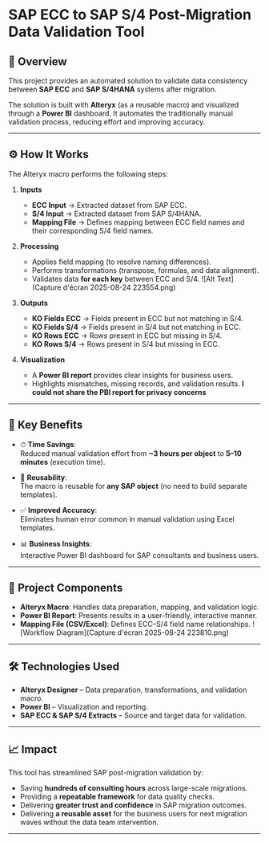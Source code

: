 # SAP ECC to SAP S/4 Post-Migration Data Validation Tool

## 📌 Overview
This project provides an automated solution to validate data consistency between **SAP ECC** and **SAP S/4HANA** systems after migration.  

The solution is built with **Alteryx** (as a reusable macro) and visualized through a **Power BI** dashboard. It automates the traditionally manual validation process, reducing effort and improving accuracy.

---

## ⚙️ How It Works
The Alteryx macro performs the following steps:
1. **Inputs**
   - **ECC Input** → Extracted dataset from SAP ECC.
   - **S/4 Input** → Extracted dataset from SAP S/4HANA.
   - **Mapping File** → Defines mapping between ECC field names and their corresponding S/4 field names.

2. **Processing**
   - Applies field mapping (to resolve naming differences).
   - Performs transformations (transpose, formulas, and data alignment).
   - Validates data **for each key** between ECC and S/4.
   ![Alt Text](Capture d'écran 2025-08-24 223554.png)

3. **Outputs**
   - **KO Fields ECC** → Fields present in ECC but not matching in S/4.
   - **KO Fields S/4** → Fields present in S/4 but not matching in ECC.
   - **KO Rows ECC** → Rows present in ECC but missing in S/4.
   - **KO Rows S/4** → Rows present in S/4 but missing in ECC.

4. **Visualization**
   - A **Power BI report** provides clear insights for business users.
   - Highlights mismatches, missing records, and validation results.
     **I could not share the PBI report for privacy concerns**

---

## 🚀 Key Benefits
- ⏱ **Time Savings**:  
  Reduced manual validation effort from **~3 hours per object** to **5–10 minutes** (execution time).

- 🔁 **Reusability**:  
  The macro is reusable for **any SAP object** (no need to build separate templates).

- ✅ **Improved Accuracy**:  
  Eliminates human error common in manual validation using Excel templates.

- 📊 **Business Insights**:  
  Interactive Power BI dashboard for SAP consultants and business users.

---

## 📂 Project Components
- **Alteryx Macro**: Handles data preparation, mapping, and validation logic.
- **Power BI Report**: Presents results in a user-friendly, interactive manner.
- **Mapping File (CSV/Excel)**: Defines ECC–S/4 field name relationships.
  ![Workflow Diagram](Capture d'écran 2025-08-24 223810.png)

---

## 🛠️ Technologies Used
- **Alteryx Designer** – Data preparation, transformations, and validation macro.
- **Power BI** – Visualization and reporting.
- **SAP ECC & SAP S/4 Extracts** – Source and target data for validation.

---

## 📈 Impact
This tool has streamlined SAP post-migration validation by:
- Saving **hundreds of consulting hours** across large-scale migrations.
- Providing a **repeatable framework** for data quality checks.
- Delivering **greater trust and confidence** in SAP migration outcomes.
- Delivering **a reusable asset** for the business users for next migration waves without the data team intervention.

---


